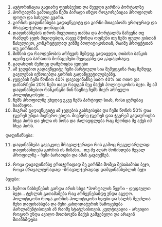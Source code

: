1. ავტორიზაცია გავიარე ფეისბუქით და შევედი გირჩის პორტალზე
2. პორტალმა გამოიყენა ჩემი პირადი ინფო როგორებიცაა პროფილის ფოტო და სახელი გვარი.
3. გირჩის დაფინანსება გადავწყვიტე და გირჩი მთავაზობს ერთჯერად და მრავალჯერად დონაციას.
4. დაფინანსების დროს მივუთითე თანხა და პორტალმა მაჩვენა თუ რამდენ ჯედს მივიღებდი, ასევე მქონდა ოფშენი თუ ჩემი ფული ვისთან წასულიყო, კონკრეტულად ვინმე პოლიტიკოსთან, რაიმე პროექტთან თუ გირჩთან.
5. მიზნის და რაოდენობის არჩევის შემდეგ გადავედი, თიბისი ბანკის ფეიზე და ბარათის მონაცემები შევიყვანე და გადავიხადე.
6. გადახდის შემდეგ დამერიცხა ჯედები
7. ამ ჯედებით გადავწყვიტე ჩემი პარტიული სია შემედგინა რაც შემდეგ გავლენას იქნოიებდა გირჩის გადაწყვეტილებებზე.
8. ჯედების ჩემი წონით 40% დავაფინანსე საბო 40%  ით ოთო და დანარჩენი 20% ჩემი თავი რადგან მეც მაქვს პოლიტიკოსის ბეჯი. მე ამ დაფინანსებით რანკინგში წინ წავწიე ჩემს მიერ არჩეული პოლიტიკოსები....
9. ჩემს პროფილზე ვხედავ უკვე ჩემს პარტიულ სიას, რისი ყურებაც საამაყოა.
10. მაგრამ გადავწყვიტე ამ ჯედების გასხვისება და ჩემი წონის 50% დაა ჯგერეს უნდა მივწერო ეხლა. მივწერე ჯგერეს დაა ჯგერემ გადაურიცხა სხვა პირს და ეხლა ის წონა და ძალაუფლება რაც მქონდა მე აქვს იმ სხვა პირს.


დაფინანსება:

11. დაფინანსება გავაკეთე მრავალჯერადი რის გამოც რეგულარულად დაფინანსდება გირჩის ის მიზანი... თუ მე აღარ მომინდება შევალ პროფილზე - ჩემი ბარათები და ამას გავაუქმებ.

12. როცა დავაფინანსე ერთჯერადად მე გირჩმა მომცა შესაბამისი ბეჯი, როცა მრავალჯერადად -მრავალჯერადად დამფინანსებლის ბეჯი

ბეჯები: 

13. ზემოთ ნახსენების გარდა არის სხვა *პორტალის წევრი - დეფაულთ ბეჯი... ტესლას გათამაშება რაც არჩევნებამდე უნდა აგეღო. პოლიტიკოსი როცა გირჩის პოლიტიკოსი ხდები და ხალხს შეუძლია შენი დაფინანსება და შენი კანდიდატურის წამოყენება პარლამენტისთვის ან რაიმე სტატუსისთვის. კულტივაცია - არვიციი როგორ უნდა ავიღო მოთხოვნა მაქვს გაშვებული და არავინ მთანხმდება

